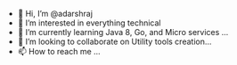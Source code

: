 - 👋 Hi, I’m @adarshraj
- 👀 I’m interested in everything technical
- 🌱 I’m currently learning Java 8, Go, and Micro services ...
- 💞️ I’m looking to collaborate on Utility tools creation...
- 📫 How to reach me ...

<!---
adarshraj/adarshraj is a ✨ special ✨ repository because its `README.md` (this file) appears on your GitHub profile.
You can click the Preview link to take a look at your changes.
--->
